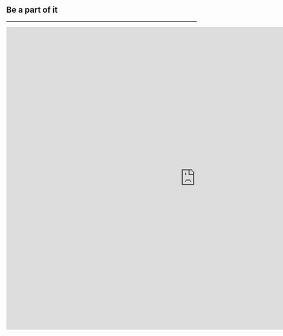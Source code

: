 ﻿## Be a part of it
---

<iframe src="https://docs.google.com/forms/d/1Yk075hA2Ku1O_rQyIchEJ58c5HPP5SvA1D0DZN8RLPw/viewform?embedded=true" width="1000" height="800" frameborder="0" marginheight="0" marginwidth="0">Loading...</iframe>
